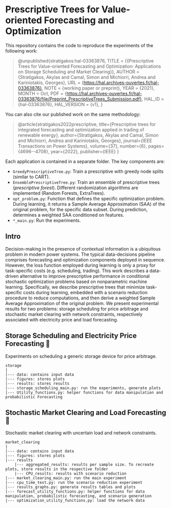 # Prescriptive Trees for Value-oriented Forecasting and Optimization

This repository contains the code to reproduce the experiments of the following work:

> @unpublished{stratigakos:hal-03363876,
  TITLE = {{Prescriptive Trees for Value-oriented Forecasting and Optimization: Applications on Storage Scheduling and Market Clearing}},
  AUTHOR = {Stratigakos, Akylas and Camal, Simon and Michiorri, Andrea and Kariniotakis, Georges},
  URL = {https://hal.archives-ouvertes.fr/hal-03363876},
  NOTE = {working paper or preprint},
  YEAR = {2021},
  MONTH = Oct,
  PDF = {https://hal.archives-ouvertes.fr/hal-03363876/file/Preprint_PrescriptiveTrees_Submission.pdf},
  HAL_ID = {hal-03363876},
  HAL_VERSION = {v1},
}

You can also cite our published work on the same methodology:

> @article{stratigakos2022prescriptive,
  title={Prescriptive trees for integrated forecasting and optimization applied in trading of renewable energy},
  author={Stratigakos, Akylas and Camal, Simon and Michiorri, Andrea and Kariniotakis, Georges},
  journal={IEEE Transactions on Power Systems},
  volume={37},
  number={6},
  pages={4696--4708},
  year={2022},
  publisher={IEEE}
}

Each application is contained in a separate folder. The key components are:


- `GreedyPrescriptiveTree.py`: Train a prescriptive with greedy node splits (similar to CART).
- `EnsemblePrescriptiveTree.py`: Train an ensemble of prescriptive trees (*prescriptive forest*). Different randomization algorithms are implemented (Random Forests, ExtraTrees).
- `opt_problem.py`: Function that defines the specific optimization problem. During learning, it returns a Sample Average Approximation (SAA) of the original problem, for the specific data subset. During prediction, determines a weighted SAA conditioned on features.
- `*_main.py`: Run the experiments.

## Intro

Decision-making in the presence of contextual information is a ubiquitous problem in modern power systems. The typical data-decisions pipeline comprises forecasting and optimization components deployed in sequence. However, the loss function employed during learning is only a proxy for task-specific costs (e.g. scheduling, trading). This work describes a data-driven alternative to improve prescriptive performance in conditional stochastic optimization problems based on nonparametric machine learning. Specifically, we describe prescriptive trees that minimize task-specific costs during learning, embedded with a scenario reduction procedure to reduce computations, and then derive a weighted Sample Average Approximation of the original problem. We present experimental results for two problems: storage scheduling for price arbitrage and stochastic market clearing with network constraints, respectively associated with electricity price and load forecasting.

## Storage Scheduling and Electricity Price Forecasting :battery:

Experiments on scheduling a generic storage device for price arbitrage.

```
storage
|
|--- data: contains input data
|--- figures: stores plots
|--- results: stores results
|--- storage_scheduling_main.py: run the experiments, generate plots
|--- Utility_functions.py: helper functions for data manipulation and probabilistic Forecasting
  ```

## Stochastic Market Clearing and Load Forecasting :electric_plug:

Stochastic market clearing with uncertain load and network constraints.

```
market_clearing
|
|--- data: contains input data
|--- figures: stores plots
|--- results
    |--- aggregated_results: results per sample size. To recreate plots, store results in the respective folder
    |--- CPU_results: results with scenario reduction
|--- market_clearing_main.py: run the main experiment
|--- cpu_time_test.py: run the scenario reduction experiment
|--- results_graphs.py: generate results tables and plots
|--- forecast_utility_functions.py: helper functions for data manipulation, probabilistic forecasting, and scenario generation
|--- optimization_utility_functions.py: load the network data
  ```
